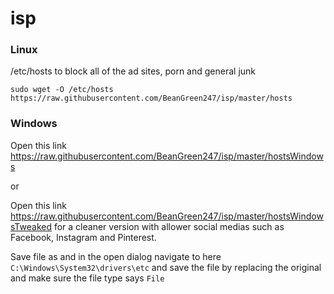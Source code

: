 # isp

### Linux

/etc/hosts to block all of the ad sites, porn and general junk
```
sudo wget -O /etc/hosts https://raw.githubusercontent.com/BeanGreen247/isp/master/hosts
```

### Windows

Open this link https://raw.githubusercontent.com/BeanGreen247/isp/master/hostsWindows

or

Open this link https://raw.githubusercontent.com/BeanGreen247/isp/master/hostsWindowsTweaked for a cleaner version with allower social medias such as Facebook, Instagram and Pinterest.

Save file as and in the open dialog navigate to here `C:\Windows\System32\drivers\etc` and save the file by replacing the original and make sure the file type says `File`
